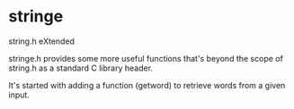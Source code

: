 # stringe
string.h eXtended

stringe.h provides some more useful functions that's beyond the scope of string.h as a standard C library header.

It's started with adding a function (getword) to retrieve words from a given input.
